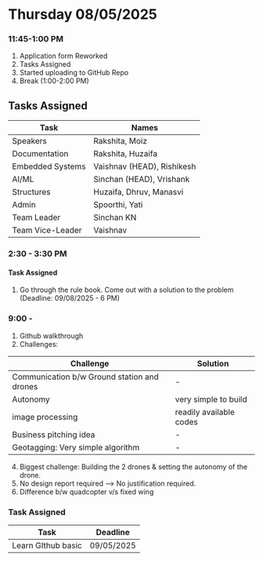 # Thursday 08/05/2025

### 11:45-1:00 PM

1. Application form Reworked
2. Tasks Assigned 
3. Started uploading to GitHub Repo 
4. Break (1:00-2:00 PM)

## Tasks Assigned

| Task  | Names   |
|--------------- | --------------- |
| Speakers   | Rakshita, Moiz|
| Documentation   | Rakshita, Huzaifa   |
| Embedded Systems   | Vaishnav (HEAD), Rishikesh   |
| AI/ML   | Sinchan (HEAD), Vrishank   |
|Structures| Huzaifa, Dhruv, Manasvi|
|Admin| Spoorthi, Yati|
|Team Leader| Sinchan KN|
|Team Vice-Leader| Vaishnav|

### 2:30 - 3:30 PM

#### Task Assigned

1. Go through the rule book. Come out with a solution to the problem (Deadline: 09/08/2025 - 6 PM)



### 9:00 - 

1. Github walkthrough
2. Challenges:

| Challenge | Solution |
| --------- | --------- |
| Communication b/w Ground station and drones| - |
| Autonomy | very simple to build |
|image processing | readily available codes |
| Business pitching idea | - |
| Geotagging: Very simple algorithm | - |


4. Biggest challenge: Building the 2 drones & setting the autonomy of the drone.
5. No design report required --> No justification required.
6. Difference b/w quadcopter v/s fixed wing

### Task Assigned

| Task | Deadline |
| ----- | ---- |
| Learn GIthub basic | 09/05/2025 |
 
